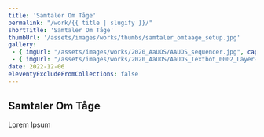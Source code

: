 ```yaml
---
title: 'Samtaler Om Tåge'
permalink: "/work/{{ title | slugify }}/"
shortTitle: 'Samtaler Om Tåge'
thumbUrl: '/assets/images/works/thumbs/samtaler_omtaage_setup.jpg'
gallery:
 - { imgUrl: "/assets/images/works/2020_AaUOS/AAUOS_sequencer.jpg", caption: "" }
 - { imgUrl: "/assets/images/works/2020_AaUOS/AaUOS_Textbot_0002_Layer-20.jpg", caption: "" }
date: 2022-12-06
eleventyExcludeFromCollections: false
---
```



<div class="Grid Grid--gutters Grid--full large-Grid--fit">
  <div class="Grid-cell">
    <div class='headerGroup'>
      <h2>Samtaler Om Tåge</h2>
      <p>Lorem Ipsum</p>
    </div>
  </div>
</div>